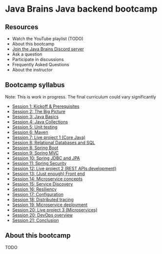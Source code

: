 # Java Brains Java backend bootcamp


## Resources

- Watch the YouTube playlist (TODO)
- About this bootcamp
- [Join the Java Brains Discord server](https://discord.gg/GgPFXqtaUe)
- Ask a question
- Participate in discussions
- Frequently Asked Questions
- About the instructor


## Bootcamp syllabus
Note: This is work in progress. The final curriculum could vary significantly

- [Session 1: Kickoff & Prerequisites](session-1-kickoff-prerequisites)
- [Session 2: The Big Picture](session-2-big-picture)
- [Session 3: Java Basics](session-3-java-basics)
- [Session 4: Java Collections](session-4-java-collections)
- [Session 5: Unit testing](session-5-unit-testing)
- [Session 6: Maven](session-6-maven)
- [Session 7: Live project 1 (Core Java)](session-7-project-1)
- [Session 8: Relational Databases and SQL](session-8-relational-databases-and-sql)
- [Session 8: Spring Boot](session-8-spring-boot)
- [Session 9: Spring MVC](session-9-spring-mvc)
- [Session 10: Spring JDBC and JPA](session-10-spring-jdbc-and-jpa)
- [Session 11: Spring Security](session-11-spring-security)
- [Session 12: Live project 2 (REST APIs development)](session-12-project-2)
- [Session 13: (Just enough) Front end](session-13-front-end)
- [Session 14: Microservice concepts](session-14-microservice-concepts)
- [Session 15: Service Discovery](session-15-service-discovery)
- [Session 16: Resiliency](session-16-resiliency)
- [Session 17: Configuration](session-17-configuration)
- [Session 18: Distributed tracing](session-18-distributed-tracing)
- [Session 19: Microservice deployment](session-19-microservice-deployment)
- [Session 20: Live project 3 (Microservices)](session-20-project-3)
- [Session 20: DevOps overview](session-20-devops-overview)
- [Session 21: Conclusion](session-21-conclusion)

## About this bootcamp
TODO


